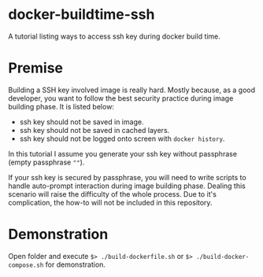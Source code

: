 # docker-buildtime-ssh
A tutorial listing ways to access ssh key during docker build time.

# Premise
Building a SSH key involved image is really hard. Mostly because, as a good developer, you want to follow the best security practice during image building phase. It is listed below:
- ssh key should not be saved in image.
- ssh key should not be saved in cached layers.
- ssh key should not be logged onto screen with `docker history`.

In this tutorial I assume you generate your ssh key without passphrase (empty passphrase `""`). 

If your ssh key is secured by passphrase, you will need to write scripts to handle auto-prompt interaction during image building phase. Dealing this scenario will raise the difficulty of the whole process. Due to it's complication, the how-to will not be included in this repository.

# Demonstration

Open folder and execute `$> ./build-dockerfile.sh` or `$> ./build-docker-compose.sh` for demonstration.
